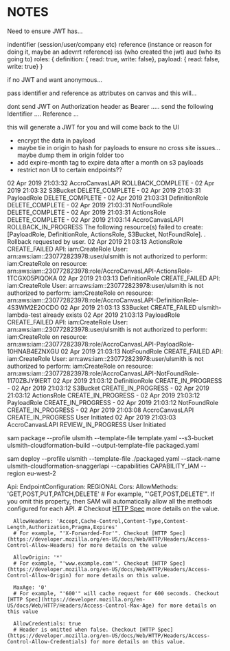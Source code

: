 # NOTES

Need to ensure JWT has...

indentifier (session/user/company etc)
reference (instance or reason for doing it, maybe an adevrrt reference)
iss (who created the jwt)
aud (who its going to)
roles: {
	definition: { read: true, write: false},
	payload: { read: false, write: true}
}

if no JWT and want anonymous...

pass identifier and reference as attributes on canvas and this will...

dont send JWT on Authorization header as 
Bearer .....
send the following
Identifier .... Reference ...

this will generate a JWT for you and will come back to the UI

* encrypt the data in payload
* maybe tie in origin to hash for payloads to ensure no cross site issues... maybe dump them in origin folder too
* add expire-month tag to expire data after a month on s3 payloads
* restrict non UI to certain endpoints??



02 Apr 2019 21:03:32	AccroCanvasLAPI	ROLLBACK_COMPLETE	-
02 Apr 2019 21:03:32	S3Bucket	DELETE_COMPLETE	-
02 Apr 2019 21:03:31	PayloadRole	DELETE_COMPLETE	-
02 Apr 2019 21:03:31	DefinitionRole	DELETE_COMPLETE	-
02 Apr 2019 21:03:31	NotFoundRole	DELETE_COMPLETE	-
02 Apr 2019 21:03:31	ActionsRole	DELETE_COMPLETE	-
02 Apr 2019 21:03:14	AccroCanvasLAPI	ROLLBACK_IN_PROGRESS	The following resource(s) failed to create: [PayloadRole, DefinitionRole, ActionsRole, S3Bucket, NotFoundRole]. . Rollback requested by user.
02 Apr 2019 21:03:13	ActionsRole	CREATE_FAILED	API: iam:CreateRole User: arn:aws:iam::230772823978:user/ulsmith is not authorized to perform: iam:CreateRole on resource: arn:aws:iam::230772823978:role/AccroCanvasLAPI-ActionsRole-1TCGXO5PIQOKA
02 Apr 2019 21:03:13	DefinitionRole	CREATE_FAILED	API: iam:CreateRole User: arn:aws:iam::230772823978:user/ulsmith is not authorized to perform: iam:CreateRole on resource: arn:aws:iam::230772823978:role/AccroCanvasLAPI-DefinitionRole-4S3WM2E2OCDO
02 Apr 2019 21:03:13	S3Bucket	CREATE_FAILED	ulsmith-lambda-test already exists
02 Apr 2019 21:03:13	PayloadRole	CREATE_FAILED	API: iam:CreateRole User: arn:aws:iam::230772823978:user/ulsmith is not authorized to perform: iam:CreateRole on resource: arn:aws:iam::230772823978:role/AccroCanvasLAPI-PayloadRole-10HNAB4EZNXGU
02 Apr 2019 21:03:13	NotFoundRole	CREATE_FAILED	API: iam:CreateRole User: arn:aws:iam::230772823978:user/ulsmith is not authorized to perform: iam:CreateRole on resource: arn:aws:iam::230772823978:role/AccroCanvasLAPI-NotFoundRole-1170ZBJY9IERT
02 Apr 2019 21:03:12	DefinitionRole	CREATE_IN_PROGRESS	-
02 Apr 2019 21:03:12	S3Bucket	CREATE_IN_PROGRESS	-
02 Apr 2019 21:03:12	ActionsRole	CREATE_IN_PROGRESS	-
02 Apr 2019 21:03:12	PayloadRole	CREATE_IN_PROGRESS	-
02 Apr 2019 21:03:12	NotFoundRole	CREATE_IN_PROGRESS	-
02 Apr 2019 21:03:08	AccroCanvasLAPI	CREATE_IN_PROGRESS	User Initiated
02 Apr 2019 21:03:03	AccroCanvasLAPI	REVIEW_IN_PROGRESS	User Initiated





sam package --profile ulsmith --template-file template.yaml --s3-bucket ulsmith-cloudformation-build --output-template-file packaged.yaml

sam deploy --profile ulsmith --template-file ./packaged.yaml --stack-name ulsmith-cloudformation-snaggerlapi --capabilities CAPABILITY_IAM --region eu-west-2



  Api:
    EndpointConfiguration: REGIONAL
    Cors:
      AllowMethods: 'GET,POST,PUT,PATCH,DELETE'
      # For example, "'GET,POST,DELETE'". If you omit this property, then SAM will automatically allow all the methods configured for each API. 
      # Checkout [HTTP Spec](https://developer.mozilla.org/en-US/docs/Web/HTTP/Headers/Access-Control-Allow-Methods) more details on the value.

      AllowHeaders: 'Accept,Cache-Control,Content-Type,Content-Length,Authorization,Pragma,Expires'
      # For example, "'X-Forwarded-For'". Checkout [HTTP Spec](https://developer.mozilla.org/en-US/docs/Web/HTTP/Headers/Access-Control-Allow-Headers) for more details on the value

      AllowOrigin: '*' 
      # For example, "'www.example.com'". Checkout [HTTP Spec](https://developer.mozilla.org/en-US/docs/Web/HTTP/Headers/Access-Control-Allow-Origin) for more details on this value.

      MaxAge: '0'
      # For example, "'600'" will cache request for 600 seconds. Checkout [HTTP Spec](https://developer.mozilla.org/en-US/docs/Web/HTTP/Headers/Access-Control-Max-Age) for more details on this value

      AllowCredentials: true
      # Header is omitted when false. Checkout [HTTP Spec](https://developer.mozilla.org/en-US/docs/Web/HTTP/Headers/Access-Control-Allow-Credentials) for more details on this value.
      